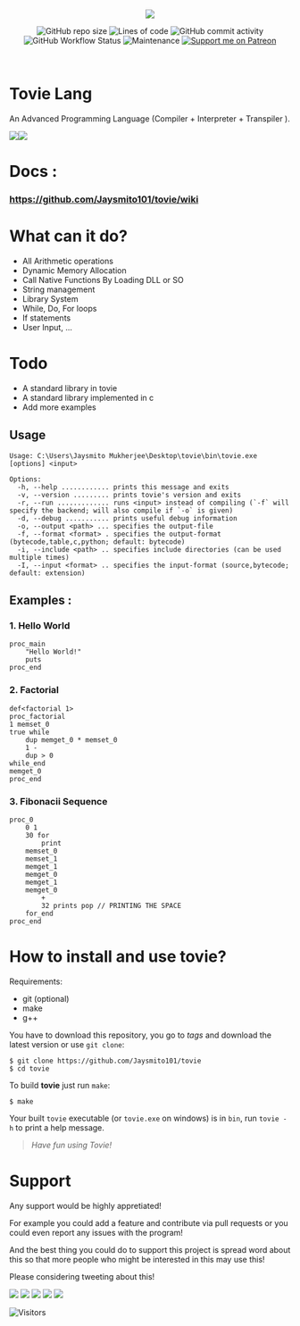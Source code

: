 <br/>
<p align="center">
    <img src="https://github.com/Jaysmito101/tovie/blob/master/recources/ReadmeHeader.png?raw=true" border="0"></
</p>

<br/>
<p align="center">
  <img alt="GitHub repo size" src="https://img.shields.io/github/repo-size/Jaysmito101/tovie?style=for-the-badge">
  <img alt="Lines of code" src="https://img.shields.io/tokei/lines/github/Jaysmito101/tovie?style=for-the-badge">
  <img alt="GitHub commit activity" src="https://img.shields.io/github/commit-activity/w/Jaysmito101/tovie?style=for-the-badge">
    <br>
    <img alt="GitHub Workflow Status" src="https://img.shields.io/github/workflow/status/Jaysmito101/tovie/Tovie%20Build?style=for-the-badge">
    <img alt="Maintenance" src="https://img.shields.io/maintenance/yes/2021?style=for-the-badge">
    <a href="https://patreon.com/jaysmito101"><img src="https://img.shields.io/endpoint.svg?url=https%3A%2F%2Fshieldsio-patreon.vercel.app%2Fapi%3Fusername%3Djaysmito101%26type%3Dpledges&style=for-the-badge" alt="Support me on Patreon" /></a>
</p>
<br/>


# Tovie Lang

An Advanced Programming Language (Compiler + Interpreter + Transpiler ).

<a href="https://github.com/Jaysmito101/dynamic-badges/"><img src="https://dynamic-badges.maxalpha.repl.co/star?user=Jaysmito101&repo=tovie&show=true"><img src="https://dynamic-badges.maxalpha.repl.co/star?image=true"></a>


# Docs : 
### https://github.com/Jaysmito101/tovie/wiki

# What can it do?

* All Arithmetic operations
* Dynamic Memory Allocation
* Call Native Functions By Loading DLL or SO
* String management
* Library System
* While, Do, For loops
* If statements
* User Input, ...

# Todo

* A standard library in tovie
* A standard library implemented in c
* Add more examples

## Usage

    Usage: C:\Users\Jaysmito Mukherjee\Desktop\tovie\bin\tovie.exe [options] <input>
    
    Options:
      -h, --help ............ prints this message and exits
      -v, --version ......... prints tovie's version and exits
      -r, --run ............. runs <input> instead of compiling (`-f` will specify the backend; will also compile if `-o` is given)
      -d, --debug ........... prints useful debug information
      -o, --output <path> ... specifies the output-file
      -f, --format <format> . specifies the output-format (bytecode,table,c,python; default: bytecode)
      -i, --include <path> .. specifies include directories (can be used multiple times)
      -I, --input <format> .. specifies the input-format (source,bytecode; default: extension)



## Examples :

### 1. Hello World

    proc_main
	    "Hello World!"
	    puts
    proc_end

### 2. Factorial

    def<factorial 1>
    proc_factorial
	1 memset_0
	true while
		dup memget_0 * memset_0
		1 -
		dup > 0
	while_end
	memget_0
    proc_end

### 3. Fibonacii Sequence
	
    proc_0
        0 1
        30 for
            print
	    memset_0
	    memset_1
	    memget_1
	    memget_0
	    memget_1
	    memget_0
    	    +
            32 prints pop // PRINTING THE SPACE
        for_end
    proc_end
    
# How to install and use tovie?

Requirements:
- git (optional)
- make
- g++

You have to download this repository, you go to *tags* and download the latest version or use `git clone`:
```
$ git clone https://github.com/Jaysmito101/tovie
$ cd tovie
```

To build **tovie** just run `make`:
```
$ make
```

Your built `tovie` executable (or `tovie.exe` on windows) is in `bin`, run `tovie -h` to print a help message.

> *Have fun using Tovie!*

# Support


Any support would be highly appretiated!

For example you could add a feature and contribute via pull requests or you could even report any issues with the program!

And the best thing you could do to support this project is spread word about this so that more people who might be interested in this may use this!

Please considering tweeting about this! 


<a href="https://dynamic-badges.maxalpha.repl.co/star?user=Jaysmito101&repo=dynamic-badges&id=1"><img src="https://dynamic-badges.maxalpha.repl.co/star?image=true"></a>
<a href="https://dynamic-badges.maxalpha.repl.co/star?user=Jaysmito101&repo=dynamic-badges&id=2"><img src="https://dynamic-badges.maxalpha.repl.co/star?image=true"></a>
<a href="https://dynamic-badges.maxalpha.repl.co/star?user=Jaysmito101&repo=dynamic-badges&id=3"><img src="https://dynamic-badges.maxalpha.repl.co/star?image=true"></a>
<a href="https://dynamic-badges.maxalpha.repl.co/star?user=Jaysmito101&repo=dynamic-badges&id=4"><img src="https://dynamic-badges.maxalpha.repl.co/star?image=true"></a>
<a href="https://dynamic-badges.maxalpha.repl.co/star?user=Jaysmito101&repo=dynamic-badges&id=5"><img src="https://dynamic-badges.maxalpha.repl.co/star?image=true"></a>


<img alt="Visitors" src="https://visitor-badge.glitch.me/badge?page_id=Jaysmito101.tovie&left_color=gray&right_color=green&style=for-the-badge">
